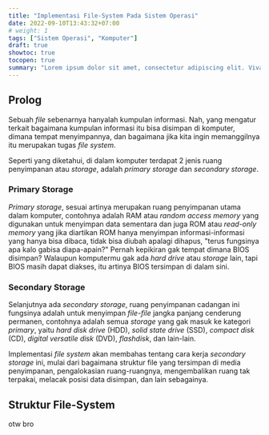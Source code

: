 ```yaml
---
title: "Implementasi File-System Pada Sistem Operasi"
date: 2022-09-10T13:43:32+07:00
# weight: 1
tags: ["Sistem Operasi", "Komputer"]
draft: true
showtoc: true
tocopen: true
summary: "Lorem ipsum dolor sit amet, consectetur adipiscing elit. Vivamus tempor lacus eu faucibus ullamcorper. Aenean nec gravida tellus. Aliquam interdum sem enim, placerat viverra ipsum dignissim sed."
---
```


## Prolog

Sebuah *file* sebenarnya hanyalah kumpulan informasi. Nah, yang mengatur terkait bagaimana kumpulan informasi itu bisa disimpan di komputer, dimana tempat menyimpannya, dan bagaimana jika kita ingin memanggilnya itu merupakan tugas *file system*.

Seperti yang diketahui, di dalam komputer terdapat 2 jenis ruang penyimpanan atau *storage*, adalah *primary storage* dan *secondary storage*.

### Primary Storage

*Primary storage*, sesuai artinya merupakan ruang penyimpanan utama dalam komputer, contohnya adalah RAM atau *random access memory* yang digunakan untuk menyimpan data sementara dan juga ROM atau *read-only memory* yang jika diartikan ROM hanya menyimpan informasi-informasi yang hanya bisa dibaca, tidak bisa diubah apalagi dihapus, "terus fungsinya apa kalo gabisa diapa-apain?" Pernah kepikiran gak tempat dimana BIOS disimpan? Walaupun komputermu gak ada *hard drive* atau *storage* lain, tapi BIOS masih dapat diakses, itu artinya BIOS tersimpan di dalam sini.

### Secondary Storage

Selanjutnya ada *secondary storage*, ruang penyimpanan cadangan ini fungsinya adalah untuk menyimpan *file-file* jangka panjang cenderung permanen, contohnya adalah semua *storage* yang gak masuk ke kategori *primary*, yaitu *hard disk drive* (HDD), *solid state drive* (SSD), *compact disk* (CD), *digital versatile disk* (DVD), *flashdisk*, dan lain-lain.

Implementasi *file system* akan membahas tentang cara kerja *secondary storage* ini, mulai dari bagaimana struktur file yang tersimpan di media penyimpanan, pengalokasian ruang-ruangnya, mengembalikan ruang tak terpakai, melacak posisi data disimpan, dan lain sebagainya.

## Struktur File-System

otw bro